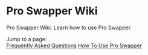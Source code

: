 # Pro Swapper Wiki
Pro Swapper Wiki. Learn how to use Pro Swapper. 


Jump to a page: <br>
[Frequently Asked Questions](#faq)
[How To Use Pro Swapper](#howto)
